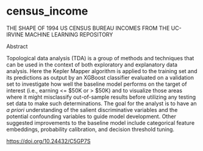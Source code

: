 # census_income
THE SHAPE OF 1994 US CENSUS BUREAU INCOMES FROM THE UC-IRVINE MACHINE LEARNING REPOSITORY

Abstract

Topological data analysis (TDA) is a group of methods and techniques that can be used in the context of both exploratory and explanatory data analysis. Here the Kepler Mapper algorithm is applied to the training set and its predictions as output by an XGBoost classifier evaluated on a validation set to investigate how well the baseline model performs on the target of interest (i.e., earning <= $50K or > $50K) and to visualize those areas where it might misclassify out-of-sample results before utilizing any testing set data to make such determinations. The goal for the analyst is to have an *a priori* understanding of the salient discriminative variables and the potential confounding variables to guide model development. Other suggested improvements to the baseline model include categorical feature embeddings, probability calibration, and decision threshold tuning.

https://doi.org/10.24432/C5GP7S